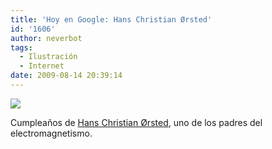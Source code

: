 ```yaml
---
title: 'Hoy en Google: Hans Christian Ørsted'
id: '1606'
author: neverbot
tags:
  - Ilustración
  - Internet
date: 2009-08-14 20:39:14
---
```


[![](./orsted09.gif)](http://www.google.es/search?q=Hans+Christian+Orsted&hl=es&ct=orsted09&oi=ddle)

Cumpleaños de [Hans Christian Ørsted](http://en.wikipedia.org/wiki/Hans_Christian_%C3%98rsted), uno de los padres del electromagnetismo.